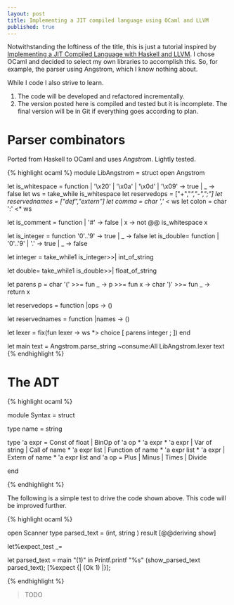 ```yaml
---
layout: post
title: Implementing a JIT compiled language using OCaml and LLVM
published: true
---
```


Notwithstanding the loftiness of the title, this is just a tutorial inspired by [Implementing a JIT Compiled Language with Haskell and LLVM](https://smunix.github.io/www.stephendiehl.com/llvm/index.html). I chose OCaml and decided to  select my own libraries to accomplish this.
So, for example, the parser using Angstrom, which I know nothing about.

While I code I also strive to learn.

1. The code will be developed and refactored incrementally.
2. The version posted here is compiled and tested but it is incomplete. The final version will be in Git if everything goes
   according to plan.

# Parser combinators

Ported from Haskell to OCaml and uses _Angstrom_. Lightly tested.

{% highlight ocaml %}
module LibAngstrom = struct
  open Angstrom

  let is_whitespace = function
  | '\x20' | '\x0a' | '\x0d' | '\x09' -> true
  | _ -> false
  let ws = take_while is_whitespace
  let reservedops = ["+","*","-",";"]
  let reservednames = ["def","extern"]
  let comma = char ',' <* ws
  let colon = char ':' <* ws

  let is_comment = function
    | '#'  -> false
    | x -> not @@ is_whitespace x

let is_integer = function '0'..'9' -> true | _ -> false
let is_double= function | '0'..'9' | '.' -> true | _ -> false


let integer =
    take_while1 is_integer>>| int_of_string

let double=
    take_while1 is_double>>| float_of_string

let parens p =
  char '(' >>= fun _ ->
  p >>= fun x ->
  char ')' >>= fun _ -> return x


let reservedops = function
    |ops  -> ()

let reservednames = function
    |names -> ()

let lexer =
    fix(fun lexer ->
      ws
      *> choice
      [
        parens integer ;
      ])
end

let main text =
 Angstrom.parse_string ~consume:All LibAngstrom.lexer text
{% endhighlight %}

# The ADT

{% highlight ocaml %}

module Syntax = struct

type name = string

type 'a expr =
    Const of float
  | BinOp of 'a op * 'a expr * 'a expr
  | Var of string
  | Call of name * 'a expr list
  | Function of name * 'a expr list  * 'a expr
  | Extern of name * 'a expr list
and 'a op
  = Plus
  | Minus
  | Times
  | Divide

end

{% endhighlight %}

The following is a simple test to drive the code shown above.  This code will be improved further.

{% highlight ocaml %}

open Scanner
type parsed_text = (int, string ) result
[@@deriving show]

  let%expect_test _=

  let parsed_text = main "(1)" in
  Printf.printf "%s" (show_parsed_text parsed_text);
  [%expect {| (Ok 1) |}];

{% endhighlight %}


> TODO
